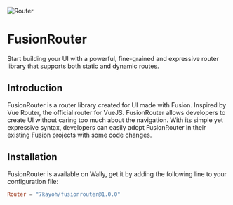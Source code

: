 ![Router](https://user-images.githubusercontent.com/40730127/160251857-1329b88d-236b-4166-954b-2345a8700d97.png)

# FusionRouter

Start building your UI with a powerful, fine-grained and expressive router library that supports both static and dynamic routes.

## Introduction

FusionRouter is a router library created for UI made with Fusion. Inspired by Vue Router, the official router for VueJS. FusionRouter allows developers to create UI without caring too much about the navigation. With its simple yet expressive syntax, developers can easily adopt FusionRouter in their existing Fusion projects with some code changes.

## Installation

FusionRouter is available on Wally, get it by adding the following line to your configuration file:
```toml
Router = "7kayoh/fusionrouter@1.0.0"
```